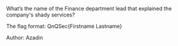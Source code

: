 What’s the name of the Finance department lead that explained the company's shady services?

The flag format: QnQSec{Firstname Lastname}

Author: Azadin
